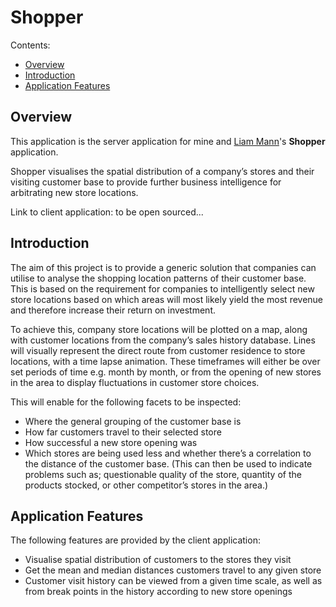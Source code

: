 # Shopper

Contents:
 - [Overview](#overview)
 - [Introduction](#introduction)
 - [Application Features](#application-features)

## Overview

This application is the server application for mine and
[Liam Mann](https://github.com/liammann)'s **Shopper** application.

Shopper visualises the spatial distribution of a company’s stores and their
visiting customer base to provide further business intelligence for arbitrating
new store locations.

Link to client application: to be open sourced...

## Introduction

The aim of this project is to provide a generic solution that companies can
utilise to analyse the shopping location patterns of their customer base. This
is based on the requirement for companies to intelligently select new store
locations based on which areas will most likely yield the most revenue and
therefore increase their return on investment.

To achieve this, company store locations will be plotted on a map, along with
customer locations from the company’s sales history database. Lines will
visually represent the direct route from customer residence to store locations,
with a time lapse animation. These timeframes will either be over set periods
of time e.g. month by month, or from the opening of new stores in the area to
display fluctuations in customer store choices.

This will enable for the following facets to be inspected:
 - Where the general grouping of the customer base is
 - How far customers travel to their selected store
 - How successful a new store opening was
 - Which stores are being used less and whether there’s a correlation to the
 distance of the customer base. (This can then be used to indicate problems
   such as; questionable quality of the store, quantity of the products
   stocked, or other competitor’s stores in the area.)

## Application Features

The following features are provided by the client application:
 - Visualise spatial distribution of customers to the stores they visit
 - Get the mean and median distances customers travel to any given store
 - Customer visit history can be viewed from a given time scale, as well as
 from break points in the history according to new store openings
